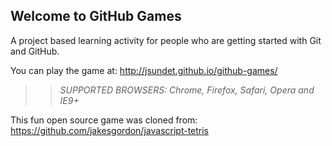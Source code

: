## Welcome to GitHub Games

A project based learning activity for people who are getting started with Git and GitHub.

You can play the game at: http://jsundet.github.io/github-games/


>> _*SUPPORTED BROWSERS*: Chrome, Firefox, Safari, Opera and IE9+_

This fun open source game was cloned from: https://github.com/jakesgordon/javascript-tetris
